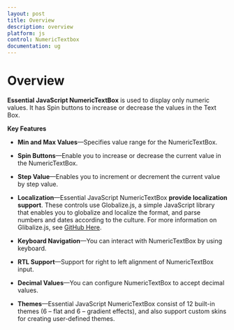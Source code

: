 ```yaml
---
layout: post
title: Overview
description: overview
platform: js
control: NumericTextbox
documentation: ug
---
```


# Overview

**Essential JavaScript NumericTextBox** is used to display only numeric values. It has Spin buttons to increase or decrease the values in the Text Box. 

**Key Features**

* **Min and Max Values**—Specifies value range for the NumericTextBox.

* **Spin Buttons**—Enable you to increase or decrease the current value in the NumericTextBox.

* **Step Value**—Enables you to increment or decrement the current value by step value.

* **Localization**—Essential JavaScript NumericTextBox **provide localization support**. These controls use Globalize.js, a simple JavaScript library that enables you to globalize and localize the format, and parse numbers and dates according to the culture. For more information on Glibalize.js, see [GitHub Here](https://github.com/jquery/globalize).

* **Keyboard Navigation**—You can interact with NumericTextBox by using keyboard.

* **RTL Support**—Support for right to left alignment of NumericTextBox input.

* **Decimal Values**—You can configure NumericTextBox to accept decimal values.

* **Themes**—Essential JavaScript NumericTextBox consist of 12 built-in themes (6 – flat and 6 – gradient effects), and also support custom skins for creating user-defined themes.



